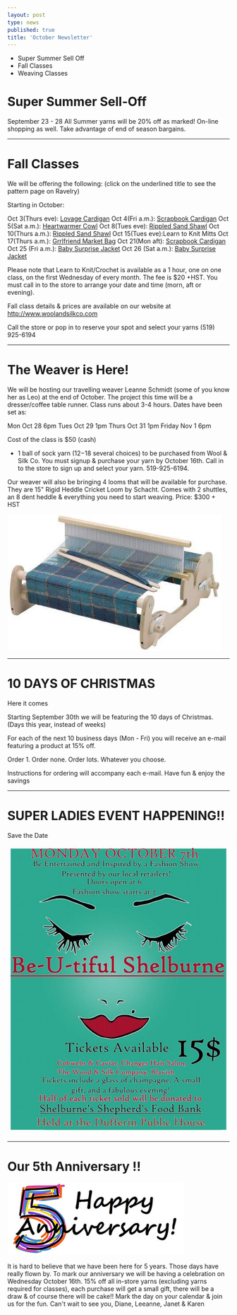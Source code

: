 ```yaml
---
layout: post
type: news
published: true
title: 'October Newsletter'
---
```


- Super Summer Sell Off
- Fall Classes
- Weaving Classes

<h1>Super Summer Sell-Off</h1>
September 23 - 28  
All Summer yarns will be 20% off as marked! On-line shopping as well. Take advantage of end of season bargains.

<hr>

<h1>Fall Classes</h1>
 
We will be offering the following:
(click on the underlined title to see the pattern page on Ravelry) 

Starting in October:

Oct 3(Thurs eve): <a href="https://woolandsilkco.us11.list-manage.com/track/click?u=b948a6c6bf914edca957eadf1&id=007394b228&e=5dbcc3b01d">Lovage Cardigan</a>
Oct 4(Fri a.m.): <a href="https://woolandsilkco.us11.list-manage.com/track/click?u=b948a6c6bf914edca957eadf1&id=63803f3afc&e=5dbcc3b01d">Scrapbook Cardigan</a>
Oct 5(Sat a.m.): <a href="https://woolandsilkco.us11.list-manage.com/track/click?u=b948a6c6bf914edca957eadf1&id=5115e425ba&e=5dbcc3b01d">Heartwarmer Cowl</a>
Oct 8(Tues eve): <a href="https://woolandsilkco.us11.list-manage.com/track/click?u=b948a6c6bf914edca957eadf1&id=6ece18939a&e=5dbcc3b01d">Rippled Sand Shawl</a>
Oct 10(Thurs a.m.): <a href="https://woolandsilkco.us11.list-manage.com/track/click?u=b948a6c6bf914edca957eadf1&id=6ece18939a&e=5dbcc3b01d">Rippled Sand Shawl</a>
Oct 15(Tues eve):Learn to Knit Mitts
Oct 17(Thurs a.m.): <a href="https://woolandsilkco.us11.list-manage.com/track/click?u=b948a6c6bf914edca957eadf1&id=b81912ad59&e=5dbcc3b01d">Grrlfriend Market Bag</a>
Oct 21(Mon aft): <a href="https://woolandsilkco.us11.list-manage.com/track/click?u=b948a6c6bf914edca957eadf1&id=809412f656&e=5dbcc3b01d">Scrapbook Cardigan</a>
Oct 25 (Fri a.m.): <a href="https://woolandsilkco.us11.list-manage.com/track/click?u=b948a6c6bf914edca957eadf1&id=98c86b288d&e=5dbcc3b01d">Baby Surprise Jacket</a>
Oct 26 (Sat a.m.): <a href="https://woolandsilkco.us11.list-manage.com/track/click?u=b948a6c6bf914edca957eadf1&id=98c86b288d&e=5dbcc3b01d">Baby Surprise Jacket</a>

Please note that Learn to Knit/Crochet is available as a 1 hour, one on one class, on the first Wednesday of every month. The fee is $20 +HST. You must call in to the store to arrange your date and time (morn, aft or evening). 

Fall class details & prices are available on our website at http://www.woolandsilkco.com

Call the store or pop in to reserve your spot and select your yarns
(519) 925-6194
 
<hr>

<h1>The Weaver is Here!</h1>

We will be hosting our travelling weaver Leanne Schmidt (some of you know her as Leo) at the end of October. The project this time will be a dresser/coffee table runner. Class runs about 3-4 hours. Dates have been set as:

Mon Oct 28 6pm
Tues Oct 29 1pm
Thurs Oct 31 1pm
Friday Nov 1 6pm
 
Cost of the class is $50 (cash)
+ 1 ball of sock yarn ($12-$18 several choices) to be purchased from Wool & Silk Co. You must signup & purchase your yarn by October 16th.
Call in to the store to sign up and select your yarn. 519-925-6194.

Our weaver will also be bringing 4 looms that will be available for purchase. They are 15" Rigid Heddle Cricket Loom by Schacht. Comes with 2 shuttles, an 8 dent heddle & everything you need to start weaving. 
Price: $300 + HST

<img src="/img/octnews_weaving.jpg" />
<hr>

<h1>10 DAYS OF CHRISTMAS</h1>

Here it comes

Starting September 30th we will be featuring the 10 days of Christmas. (Days this year, instead of weeks)

For each of the next 10 business days (Mon - Fri) you will receive an e-mail featuring a product at 15% off.

Order 1. Order none. Order lots. Whatever you choose.

Instructions for ordering will accompany each e-mail. Have fun & enjoy the savings

<hr>

<h1>SUPER LADIES EVENT HAPPENING!!</h1>

Save the Date

<img src="/img/beautifulevent.jpg" />

<hr>

<h1>Our 5th Anniversary !!</h1>

<img src="/img/anniversary.jpg" />
 
It is hard to believe that we have been here for 5 years. Those days have really flown by. To mark our anniversary we will be having a celebration on Wednesday October 16th. 15% off all in-store yarns (excluding yarns required for classes), each purchase will get a small gift, there will be a draw & of course there will be cake!! 
Mark the day on your calendar & join us for the fun.
Can't wait to see you,
Diane, Leeanne, Janet & Karen 


